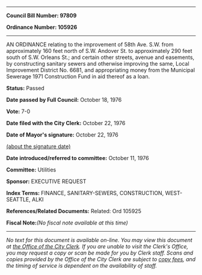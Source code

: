 

********

**Council Bill Number: 97809**
   
**Ordinance Number: 105926**
********

 AN ORDINANCE relating to the improvement of 58th Ave. S.W. from approximately 160 feet north of S.W. Andover St. to approximately 290 feet south of S.W. Orleans St.; and certain other streets, avenue and easements, by constructing sanitary sewers and otherwise improving the same, Local Improvement District No. 6681, and appropriating money from the Municipal Sewerage 1971 Construction Fund in aid thereof as a loan.

**Status:** Passed
   
**Date passed by Full Council:** October 18, 1976
   
**Vote:** 7-0
   
**Date filed with the City Clerk:** October 22, 1976
   
**Date of Mayor's signature:** October 22, 1976
   
[(about the signature date)](/~public/approvaldate.htm)
   
   
   
**Date introduced/referred to committee:** October 11, 1976
   
**Committee:** Utilities
   
**Sponsor:** EXECUTIVE REQUEST
   
   
**Index Terms:** FINANCE, SANITARY-SEWERS, CONSTRUCTION, WEST-SEATTLE, ALKI

**References/Related Documents:** Related: Ord 105925

**Fiscal Note:**_(No fiscal note available at this time)_
********

_No text for this document is available on-line. You may view this document at [the Office of the City Clerk](http://www.seattle.gov/leg/clerk/contactUs.htm). If you are unable to visit the Clerk's Office, you may request a copy or scan be made for you by Clerk staff. Scans and copies provided by the Office of the City Clerk are subject to [copy fees](http://clerk.seattle.gov/~public/clerkfees.htm), and the timing of service is dependent on the availability of staff._

